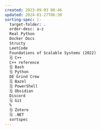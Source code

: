 ```yaml
---
created: 2023-09-03 08:46
updated: 2024-01-27T06:30
sorting-spec: |-
  target-folder: .
  order-desc: a-z
  Real Python
  Docker Docs
  Structy
  LeetCode
  Foundations of Scalable Systems (2022) 
  🗒️ C++
  C++ reference
  🗒️ Bash
  🗒️ Python
  DE Grind Crew
  🗒️ Bazel
  🗒️ PowerShell
  🗒️ Obsidian
  Discord
  🗒️ Git
  %
  🗒️ Zotero
  🗒️ .NET
  sortspec
---
```

